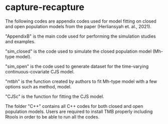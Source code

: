 # capture-recapture
The following codes are appendix codes used for model fitting on closed and open population models from the paper (Herliansyah et. al., 2021).

"AppendixB" is the main code used for performing the simulation studies and examples. 

"sim_closed" is the code used to simulate the closed population model (Mh-type model).

"sim_open" is the code used to generate dataset for the time-varying continuous-covariate CJS model.

"mtbh" is the function created by authors to fit Mh-type model with a few options such as method, model.

"CJSc" is the function for fitting the CJS model. 

The folder "C++" contains all C++ codes for both closed and open population models. Users are required to install TMB properly including Rtools in order to be able to run all the codes.
